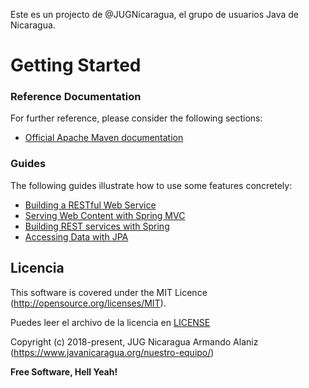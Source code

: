 Este es un projecto de @JUGNicaragua, el grupo de usuarios Java de Nicaragua.

# Getting Started

### Reference Documentation
For further reference, please consider the following sections:

* [Official Apache Maven documentation](https://maven.apache.org/guides/index.html)

### Guides
The following guides illustrate how to use some features concretely:

* [Building a RESTful Web Service](https://spring.io/guides/gs/rest-service/)
* [Serving Web Content with Spring MVC](https://spring.io/guides/gs/serving-web-content/)
* [Building REST services with Spring](https://spring.io/guides/tutorials/bookmarks/)
* [Accessing Data with JPA](https://spring.io/guides/gs/accessing-data-jpa/)




## Licencia

This software is covered under the MIT Licence (http://opensource.org/licenses/MIT).

Puedes leer el archivo de la licencia en [LICENSE][license]

Copyright (c) 2018-present, JUG Nicaragua Armando Alaniz  (https://www.javanicaragua.org/nuestro-equipo/)

**Free Software, Hell Yeah!**

[license]: LICENSE.txt
